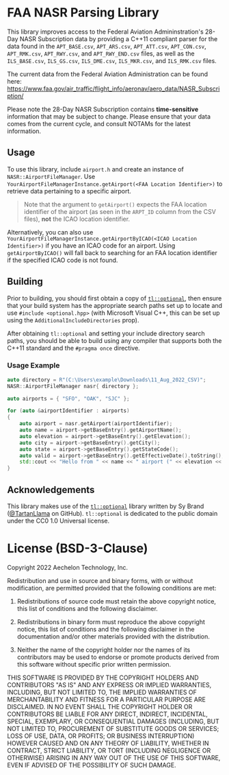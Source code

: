 # FAA NASR Parsing Library

This library improves access to the Federal Aviation Admininstration's 28-Day NASR Subscription data by providing a C++11 compliant parser for the data found in the `APT_BASE.csv`, `APT_ARS.csv`, `APT_ATT.csv`, `APT_CON.csv`, `APT_RMK.csv`, `APT_RWY.csv`, and `APT_RWY_END.csv` files, as well as the `ILS_BASE.csv`, `ILS_GS.csv`, `ILS_DME.csv`, `ILS_MKR.csv`, and `ILS_RMK.csv` files.

The current data from the Federal Aviation Administration can be found here: https://www.faa.gov/air_traffic/flight_info/aeronav/aero_data/NASR_Subscription/

Please note the 28-Day NASR Subscription contains **time-sensitive** information that may be subject to change.  Please ensure that your data comes from the current cycle, and consult NOTAMs for the latest information.

## Usage

To use this library, include `airport.h` and create an instance of `NASR::AirportFileManager`.  Use `YourAirportFileManagerInstance.getAirport(<FAA Location Identifier>)` to retrieve data pertaining to a specific airport.

> Note that the argument to `getAirport()` expects the FAA location identifier of the airport (as seen in the `ARPT_ID` column from the CSV files), **not** the ICAO location identifier.

Alternatively, you can also use `YourAirportFileManagerInstance.getAirportByICAO(<ICAO Location Identifier>)` if you have an ICAO code for an airport.  Using `getAirportByICAO()` will fall back to searching for an FAA location identifier if the specified ICAO code is not found.

## Building

Prior to building, you should first obtain a copy of [`tl::optional`](https://github.com/TartanLlama/optional/releases/tag/v1.0.0), then ensure that your build system has the appropriate search paths set up to locate and use `#include <optional.hpp>` (with Microsoft Visual C++, this can be set up using the `AdditionalIncludeDirectories` prop).

After obtaining `tl::optional` and setting your include directory search paths, you should be able to build using any compiler that supports both the C++11 standard and the `#pragma once` directive.

### Usage Example

```cpp
auto directory = R"(C:\Users\example\Downloads\11_Aug_2022_CSV)";
NASR::AirportFileManager nasr{ directory };

auto airports = { "SFO", "OAK", "SJC" };

for (auto &airportIdentifier : airports)
{
    auto airport = nasr.getAirport(airportIdentifier);
    auto name = airport->getBaseEntry().getAirportName();
    auto elevation = airport->getBaseEntry().getElevation();
    auto city = airport->getBaseEntry().getCity();
    auto state = airport->getBaseEntry().getStateCode();
    auto valid = airport->getBaseEntry().getEffectiveDate().toString();
    std::cout << "Hello from " << name << " airport (" << elevation << " feet) in " << city << ", " << state << " (effective: " << valid << ")" << std::endl;
}
```

## Acknowledgements
This library makes use of the [`tl::optional`](https://github.com/TartanLlama/optional) library written by Sy Brand ([@TartanLlama](https://github.com/TartanLlama) on GitHub).  `tl::optional` is dedicated to the public domain under the CC0 1.0 Universal license.

# License (BSD-3-Clause)

Copyright 2022 Aechelon Technology, Inc.

Redistribution and use in source and binary forms, with or without modification, are permitted provided that the following conditions are met:

1. Redistributions of source code must retain the above copyright notice, this list of conditions and the following disclaimer.

2. Redistributions in binary form must reproduce the above copyright notice, this list of conditions and the following disclaimer in the documentation and/or other materials provided with the distribution.

3. Neither the name of the copyright holder nor the names of its contributors may be used to endorse or promote products derived from this software without specific prior written permission.

THIS SOFTWARE IS PROVIDED BY THE COPYRIGHT HOLDERS AND CONTRIBUTORS "AS IS" AND ANY EXPRESS OR IMPLIED WARRANTIES, INCLUDING, BUT NOT LIMITED TO, THE IMPLIED WARRANTIES OF MERCHANTABILITY AND FITNESS FOR A PARTICULAR PURPOSE ARE DISCLAIMED. IN NO EVENT SHALL THE COPYRIGHT HOLDER OR CONTRIBUTORS BE LIABLE FOR ANY DIRECT, INDIRECT, INCIDENTAL, SPECIAL, EXEMPLARY, OR CONSEQUENTIAL DAMAGES (INCLUDING, BUT NOT LIMITED TO, PROCUREMENT OF SUBSTITUTE GOODS OR SERVICES; LOSS OF USE, DATA, OR PROFITS; OR BUSINESS INTERRUPTION) HOWEVER CAUSED AND ON ANY THEORY OF LIABILITY, WHETHER IN CONTRACT, STRICT LIABILITY, OR TORT (INCLUDING NEGLIGENCE OR OTHERWISE) ARISING IN ANY WAY OUT OF THE USE OF THIS SOFTWARE, EVEN IF ADVISED OF THE POSSIBILITY OF SUCH DAMAGE.